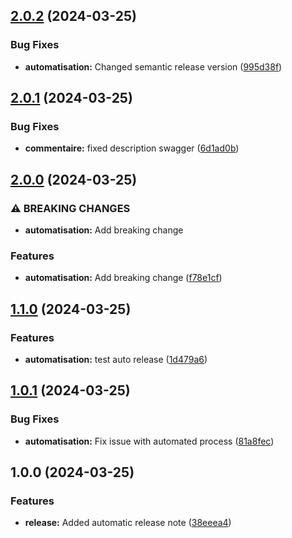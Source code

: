 ## [2.0.2](https://github.com/Projet-Elective-Web-Groupe-2/elective-web-backend/compare/v2.0.1...v2.0.2) (2024-03-25)


### Bug Fixes

* **automatisation:** Changed semantic release version ([995d38f](https://github.com/Projet-Elective-Web-Groupe-2/elective-web-backend/commit/995d38face8739ece410f626e176b8e1f07491ae))

## [2.0.1](https://github.com/Projet-Elective-Web-Groupe-2/elective-web-backend/compare/v2.0.0...v2.0.1) (2024-03-25)


### Bug Fixes

* **commentaire:** fixed description swagger ([6d1ad0b](https://github.com/Projet-Elective-Web-Groupe-2/elective-web-backend/commit/6d1ad0b168c0076dd8266fc1d717cc82a2c4c363))

## [2.0.0](https://github.com/Projet-Elective-Web-Groupe-2/elective-web-backend/compare/v1.1.0...v2.0.0) (2024-03-25)


### ⚠ BREAKING CHANGES

* **automatisation:** Add breaking change

### Features

* **automatisation:** Add breaking change ([f78e1cf](https://github.com/Projet-Elective-Web-Groupe-2/elective-web-backend/commit/f78e1cffa9ddaf3e3ed118423aba234fde3b1469))

## [1.1.0](https://github.com/Projet-Elective-Web-Groupe-2/elective-web-backend/compare/v1.0.1...v1.1.0) (2024-03-25)


### Features

* **automatisation:** test auto release ([1d479a6](https://github.com/Projet-Elective-Web-Groupe-2/elective-web-backend/commit/1d479a6c08f6f9c40b3a8e49b3c7c41da8cbcf2f))

## [1.0.1](https://github.com/Projet-Elective-Web-Groupe-2/elective-web-backend/compare/v1.0.0...v1.0.1) (2024-03-25)


### Bug Fixes

* **automatisation:** Fix issue with automated process ([81a8fec](https://github.com/Projet-Elective-Web-Groupe-2/elective-web-backend/commit/81a8fec5180c9caae4cbc730e3d2a4ef8d8dcfe2))

## 1.0.0 (2024-03-25)


### Features

* **release:** Added automatic release note ([38eeea4](https://github.com/Projet-Elective-Web-Groupe-2/elective-web-backend/commit/38eeea4b03c19f6297aff30ea1aed3d22cec88b2))
